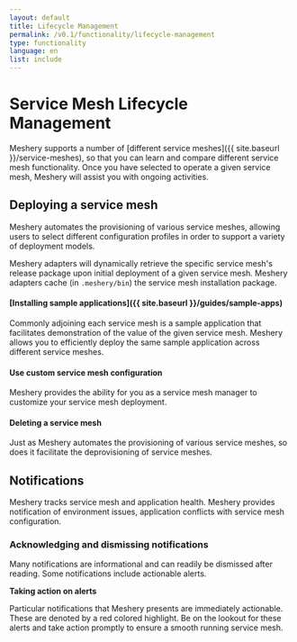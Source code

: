 ```yaml
---
layout: default
title: Lifecycle Management
permalink: /v0.1/functionality/lifecycle-management
type: functionality
language: en
list: include
---
```

<a name="lifecycle-management"></a>

# Service Mesh Lifecycle Management

Meshery supports a number of [different service meshes]({{ site.baseurl }}/service-meshes), so that you can learn and compare different service mesh functionality. Once you have selected to operate a given service mesh, Meshery will assist you with ongoing activities.

## Deploying a service mesh

Meshery automates the provisioning of various service meshes, allowing users to select different configuration profiles in order to support a variety of deployment models.

Meshery adapters will dynamically retrieve the specific service mesh's release package upon initial deployment of a given service mesh. Meshery adapters cache (in `.meshery/bin`) the service mesh installation package.

#### [Installing sample applications]({{ site.baseurl }}/guides/sample-apps)

Commonly adjoining each service mesh is a sample application that facilitates demonstration of the value of the given service mesh. Meshery allows you to efficiently deploy the same sample application across different service meshes.

#### Use custom service mesh configuration

Meshery provides the ability for you as a service mesh manager to customize your service mesh deployment.

#### Deleting a service mesh

Just as Meshery automates the provisioning of various service meshes, so does it facilitate the deprovisioning of service meshes.

## Notifications 

Meshery tracks service mesh and application health. Meshery provides notification of environment issues, application conflicts with service mesh configuration.

### Acknowledging and dismissing notifications

Many notifications are informational and can readily be dismissed after reading. Some notifications include actionable alerts.

<strong>Taking action on alerts</strong>

Particular notifications that Meshery presents are immediately actionable. These are denoted by a red colored highlight. Be on the lookout for these alerts and take action promptly to ensure a smooth running service mesh.
